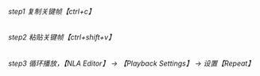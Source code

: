 ###### step1 复制关键帧【ctrl+c】
###### step2 粘贴关键帧【ctrl+shift+v】
###### step3 循环播放，【NLA Editor】 -> 【Playback Settings】 -> 设置【Repeat】
